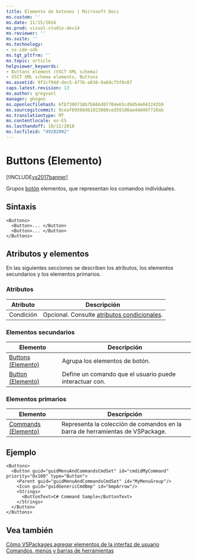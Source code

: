 ```yaml
---
title: Elemento de botones | Microsoft Docs
ms.custom: ''
ms.date: 11/15/2016
ms.prod: visual-studio-dev14
ms.reviewer: ''
ms.suite: ''
ms.technology:
- vs-ide-sdk
ms.tgt_pltfrm: ''
ms.topic: article
helpviewer_keywords:
- Buttons element (VSCT XML schema)
- VSCT XML schema elements, Buttons
ms.assetid: 9f2cf94d-dec5-4776-a836-9a89c75f0c87
caps.latest.revision: 13
ms.author: gregvanl
manager: ghogen
ms.openlocfilehash: 6fbf300718b7b66bd07704e65cd9d54e043242b9
ms.sourcegitcommit: 9ceaf69568d61023868ced59108ae4dd46f720ab
ms.translationtype: MT
ms.contentlocale: es-ES
ms.lasthandoff: 10/12/2018
ms.locfileid: "49282092"
---
```

# <a name="buttons-element"></a>Buttons (Elemento)
[!INCLUDE[vs2017banner](../includes/vs2017banner.md)]

Grupos [botón](../extensibility/button-element.md) elementos, que representan los comandos individuales.  
  
## <a name="syntax"></a>Sintaxis  
  
```  
<Buttons>  
  <Button>... </Button>  
  <Button>... </Button>  
</Buttons>  
```  
  
## <a name="attributes-and-elements"></a>Atributos y elementos  
 En las siguientes secciones se describen los atributos, los elementos secundarios y los elementos primarios.  
  
### <a name="attributes"></a>Atributos  
  
|Atributo|Descripción|  
|---------------|-----------------|  
|Condición|Opcional. Consulte [atributos condicionales](../extensibility/vsct-xml-schema-conditional-attributes.md).|  
  
### <a name="child-elements"></a>Elementos secundarios  
  
|Elemento|Descripción|  
|-------------|-----------------|  
|[Buttons (Elemento)](../extensibility/buttons-element.md)|Agrupa los elementos de botón.|  
|[Button (Elemento)](../extensibility/button-element.md)|Define un comando que el usuario puede interactuar con.|  
  
### <a name="parent-elements"></a>Elementos primarios  
  
|Elemento|Descripción|  
|-------------|-----------------|  
|[Commands (Elemento)](../extensibility/commands-element.md)|Representa la colección de comandos en la barra de herramientas de VSPackage.|  
  
## <a name="example"></a>Ejemplo  
  
```  
<Buttons>  
  <Button guid="guidMenuAndCommandsCmdSet" id="cmdidMyCommand"     priority="0x100" type="Button">  
    <Parent guid="guidMenuAndCommandsCmdSet" id="MyMenuGroup"/>  
    <Icon guid="guidGenericCmdBmp" id="bmpArrow"/>  
    <Strings>  
      <ButtonText>C# Command Sample</ButtonText>  
    </Strings>  
  </Button>  
</Buttons>  
```  
  
## <a name="see-also"></a>Vea también  
 [Cómo VSPackages agregar elementos de la interfaz de usuario](../extensibility/internals/how-vspackages-add-user-interface-elements.md)   
 [Comandos, menús y barras de herramientas](../extensibility/internals/commands-menus-and-toolbars.md)


